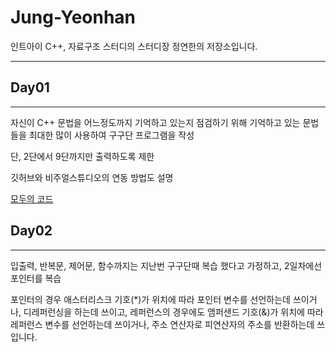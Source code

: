 # Jung-Yeonhan
인트아이 C++, 자료구조 스터디의 스터디장 정연한의 저장소입니다.

---
## Day01
---
자신이 C++ 문법을 어느정도까지 기억하고 있는지 점검하기 위해
기억하고 있는 문법들을 최대한 많이 사용하여 구구단 프로그램을 작성

단, 2단에서 9단까지만 출력하도록 제한

깃허브와 비주얼스튜디오의 연동 방법도 설명

[모두의 코드](https://modoocode.com/134)

## Day02
---
입출력, 반복문, 제어문, 함수까지는 지난번 구구단때 복습 했다고 가정하고, 
2일차에선 포인터를 복습

포인터의 경우 애스터리스크 기호(\*)가 위치에 따라 포인터 변수를 선언하는데 쓰이거나, 디레퍼런싱을 하는데 쓰이고,
레퍼런스의 경우에도 앰퍼샌드 기호(&)가 위치에 따라 레퍼런스 변수를 선언하는데 쓰이거나, 주소 연산자로 피연산자의 주소를 반환하는데 쓰입니다.
